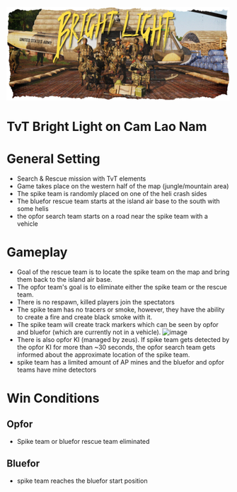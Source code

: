 ![splash](data/splash.jpg)
# TvT Bright Light on Cam Lao Nam

# General Setting
- Search & Rescue mission with TvT elements
- Game takes place on the western half of the map (jungle/mountain area)
- The spike team is randomly placed on one of the heli crash sides
- The bluefor rescue team starts at the island air base to the south with some helis
- the opfor search team starts on a road near the spike team with a vehicle

# Gameplay
- Goal of the rescue team is to locate the spike team on the map and bring them back to the island air base. 
- The opfor team's goal is to eliminate either the spike team or the rescue team. 
- There is no respawn, killed players join the spectators
- The spike team has no tracers or smoke, however, they have the ability to create a fire and create black smoke with it.
- The spike team will create track markers which can be seen by opfor and bluefor (which are currently not in a vehicle).
![image](https://user-images.githubusercontent.com/104457599/190210873-d680b93b-06b1-4b85-8ca0-fd33288e63ba.png)
- There is also opfor KI (managed by zeus). If spike team gets detected by the opfor KI for more than ~30 seconds, the opfor search team gets informed about the approximate location of the spike team.  
- spike team has a limited amount of AP mines and the bluefor and opfor teams have mine detectors

# Win Conditions
## Opfor
- Spike team or bluefor rescue team eliminated

## Bluefor
- spike team reaches the bluefor start position
